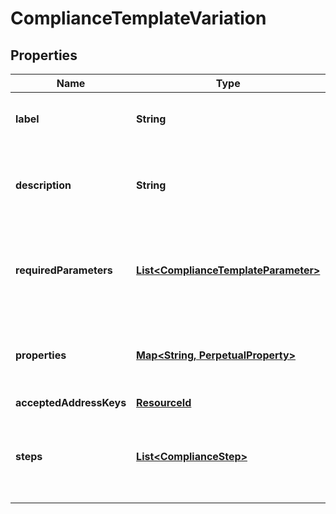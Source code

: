 

# ComplianceTemplateVariation


## Properties

| Name | Type | Description | Notes |
|------------ | ------------- | ------------- | -------------|
|**label** | **String** | Label of a Compliance Template Variation |  |
|**description** | **String** | The description of the Compliance Template Variation |  |
|**requiredParameters** | [**List&lt;ComplianceTemplateParameter&gt;**](ComplianceTemplateParameter.md) | A parameter required by a Compliance Template Variation |  |
|**properties** | [**Map&lt;String, PerpetualProperty&gt;**](PerpetualProperty.md) | Properties associated with the Compliance Template Variation |  |
|**acceptedAddressKeys** | [**ResourceId**](ResourceId.md) |  |  |
|**steps** | [**List&lt;ComplianceStep&gt;**](ComplianceStep.md) | The steps expressed in this template, with their required parameters |  |




